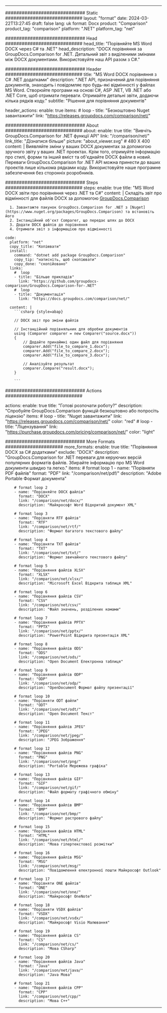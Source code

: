 
---
############################# Static ############################
layout: "format"
date:  2024-03-22T13:27:45
draft: false
lang: uk
format: Docx
product: "Comparison"
product_tag: "comparison"
platform: ".NET"
platform_tag: "net"

############################# Head ############################
head_title: "Порівняйте MS Word DOCX через C# та .NET"
head_description: "DOCX порівняння за GroupDocs.Comparison for .NET. Детальний звіт з виділеними змінами між DOCX документами. Використовуйте наш API разом з C#."

############################# Header ############################
title: "MS Word DOCX порівняння з C# .NET додатками" 
description: ".NET API, призначений для порівняння документів, знаходить і повідомляє про будь-які відмінності у файлах MS Word. Створюйте програми на основі C#, ASP .NET, VB .NET або .NET Core, щоб отримати переваги. Отримайте детальні звіти, додаючи кілька рядків коду."
subtitle: "Рішення для порівняння документів" 

header_actions:
  enable: true
  items:
    #  loop
    - title: "Безкоштовно Nuget завантажити"
      link: "https://releases.groupdocs.com/comparison/net/"
      
############################# About ############################
about:
    enable: true
    title: "Вивчіть GroupDocs.Comparison for .NET функції API"
    link: "/comparison/net/"
    link_title: "Дізнатися більше"
    picture: "about_viewer.svg" # 480 X 400
    content: |
       Виявляйте зміни у ваших DOCX документах за допомогою зручного звіту у ваших .NET проектах. Крім того, отримуйте інформацію про стилі, форми та інший вміст та об'єднайте DOCX файли в новий. Переваги GroupDocs.Comparison for .NET API можна принести до ваших проектів лише кількома рядками коду. Використовуйте наше програмне забезпечення без сторонніх розробників.

############################# Steps ############################
steps:
    enable: true
    title: "MS Word DOCX звіти про порівняння через .NET та C#"
    content: |
      Складіть звіт про відмінності для файлів DOCX за допомогою [GroupDocs.Comparison](https://products.groupdocs.com/comparison/net/)
      
      1. Завантажте пакунок GroupDocs.Comparison for .NET з [Nuget](https://www.nuget.org/packages/GroupDocs.Comparison) та встановіть його
      2. Інстанційний об'єкт Comparer, що передає шлях до DOCX
      3. Додати DOCX файлів до порівняння
      4. Отримати звіт з інформацією про відмінності
   
    code:
      platform: "net"
      copy_title: "Копіювати"
      install:
        command: "dotnet add package GroupDocs.Comparison"
        copy_tip: "натисніть, щоб скопіювати"
        copy_done: "скопійовано"
      links:
        #  loop
        - title: "Більше прикладів"
          link: "https://github.com/groupdocs-comparison/GroupDocs.Comparison-for-.NET"
        #  loop
        - title: "Документація"
          link: "https://docs.groupdocs.com/comparison/net/"
          
      content: |
        ```csharp {style=abap}

        // DOCX звіт про зміни файлів

        // Інстанційний порівняльник для обробки документів
        using (Comparer comparer = new Comparer("source.docx"))
        {
            // Додайте принаймні один файл для порівняння
        	comparer.Add("file_to_compare_1.docx");
            comparer.Add("file_to_compare_2.docx");
            comparer.Add("file_to_compare_3.docx");

            // Аналізуйте результат
            comparer.Compare("result.docx"); 
        }
        
        ```            

############################# Actions ############################

actions:
  enable: true
  title: "Готові розпочати роботу?"
  description: "Спробуйте GroupDocs.Comparison функцій безкоштовно або попросіть ліцензію"
  items:
    #  loop
    - title: "Nuget завантажити"
      link: "https://releases.groupdocs.com/comparison/net/"
      color: "red"
        #  loop
    - title: "Ліцензування"
      link: "https://purchase.groupdocs.com/pricing/comparison/net/"
      color: "light"


############################# More Formats #####################
more_formats:
    enable: true
    title: "Порівняння DOCX за C# додатками"
    exclude: "DOCX"
    description: "GroupDocs.Comparison for .NET переваги для керуючих версій популярних форматів файлів. Збирайте інформацію про MS Word документи швидко та легко."
    items: 
        # format loop 1
        - name: "Порівняти PDF файлів"
          format: "PDF"
          link: "/comparison/net/pdf/"
          description: "Adobe Portable Формат документа"

        # format loop 2
        - name: "Порівняйте DOCX файлів"
          format: "DOCX"
          link: "/comparison/net/docx/"
          description: "Майкрософт Word Відкритий документ XML"

        # format loop 3
        - name: "Порівняти RTF файлів"
          format: "RTF"
          link: "/comparison/net/rtf/"
          description: "Формат багатого текстового файлу"

        # format loop 4
        - name: "Порівняти TXT файлів"
          format: "TXT"
          link: "/comparison/net/txt/"
          description: "Формат звичайного текстового файлу"

        # format loop 5
        - name: "Порівняння файлів XLSX"
          format: "XLSX"
          link: "/comparison/net/xlsx/"
          description: "Microsoft Excel Відкрита таблиця XML"

        # format loop 6
        - name: "Порівняння файлів CSV"
          format: "CSV"
          link: "/comparison/net/csv/"
          description: "Файл значень, розділених комами"

        # format loop 7
        - name: "Порівняння файлів PPTX"
          format: "PPTX"
          link: "/comparison/net/pptx/"
          description: "PowerPoint Відкрита презентація XML"

        # format loop 8
        - name: "Порівняння файлів ODS"
          format: "ODS"
          link: "/comparison/net/ods/"
          description: "Open Document Електронна таблиця"

        # format loop 9
        - name: "Порівняння файлів ODP"
          format: "ODP"
          link: "/comparison/net/odp/"
          description: "OpenDocument Формат файлу презентації"

        # format loop 10
        - name: "Порівняти ODT файли"
          format: "ODT"
          link: "/comparison/net/odt/"
          description: "Open Document Текст"

        # format loop 11
        - name: "Порівняння файлів JPEG"
          format: "JPEG"
          link: "/comparison/net/jpeg/"
          description: "JPEG Зображення"

        # format loop 12
        - name: "Порівняння файлів PNG"
          format: "PNG"
          link: "/comparison/net/png/"
          description: "Portable Мережева графіка"

        # format loop 13
        - name: "Порівняння файлів GIF"
          format: "GIF"
          link: "/comparison/net/gif/"
          description: "Файл формату графічного обміну"

        # format loop 14
        - name: "Порівняння файлів BMP"
          format: "BMP"
          link: "/comparison/net/bmp/"
          description: "Формат растрового файлу"

        # format loop 15
        - name: "Порівняння файлів HTML"
          format: "HTML"
          link: "/comparison/net/html/"
          description: "Мова гіпертекстової розмітки"

        # format loop 16
        - name: "Порівняння файлів MSG"
          format: "MSG"
          link: "/comparison/net/msg/"
          description: "Повідомлення електронної пошти Майкрософт Outlook"

        # format loop 17
        - name: "Порівняти ONE файлів"
          format: "ONE"
          link: "/comparison/net/one/"
          description: "Майкрософт OneNote"

        # format loop 18
        - name: "Порівняти VSDX файлів"
          format: "VSDX"
          link: "/comparison/net/vsdx/"
          description: "Майкрософт Visio Малювання"

        # format loop 19
        - name: "Порівняння файлів CS"
          format: "CS"
          link: "/comparison/net/cs/"
          description: "Мова CSharp"

        # format loop 20
        - name: "Порівняння файлів Java"
          format: "Java"
          link: "/comparison/net/java/"
          description: "Java Мова"
          
        # format loop 21
        - name: "Порівняння файлів CPP"
          format: "CPP"
          link: "/comparison/net/cpp/"
          description: "Мова C++"
---
